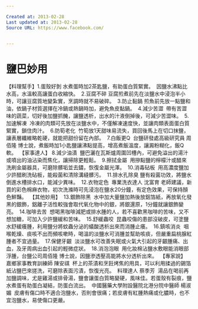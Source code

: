 ```yaml
---

Created at: 2013-02-28
Last updated at: 2013-02-28
Source URL: https://www.facebook.com/


---
```


# 鹽巴妙用


【料理幫手】1.蛋殼好剝 
水煮蛋時加2茶匙鹽，有助蛋白質緊實。 
因鹽水沸點比水高，水溫較高讓蛋白收縮快。 
2.豆腐不碎
豆腐煎煮前先在淡鹽水中浸泡半小時，可讓豆腐質地變紮實，烹調時就不易破碎。 
3.防止黏鍋
煎魚前先放一點鹽和油，依鍋子材質選擇在冷鍋或熱鍋時加，避免魚皮黏鍋。 
4.減少苦澀 
帶有苦澀味的蔬菜，切好後加鹽抓醃，讓鹽透析，出水的汁液倒掉後，可減少苦澀味。 
5.加速解凍 
冷凍的肉類可先放在淡鹽水中，不僅解凍速度快，並讓肉類表面蛋白質緊實，鎖住肉汁。 
6.防筍老化 
竹筍放1天甜味易流失，買回後馬上在切口抹鹽，讓表層纖維略乾硬，就能把甜份留在內部。 
7.白飯更Q 
台鹽研發處高級研究員 周佰隆 博士說，煮飯時加1小匙鹽讓沸點提高，增高煮飯溫度，讓澱粉糊化，飯Q軟。 
【家事達人】
8.減少油漬 
鹽巴灑在瓦斯爐周圍凹槽內，可避免溢出的湯汁或噴出的油沾染而焦化，讓掃除更輕鬆。 
9.擦拭金屬 
用摻點鹽的檸檬汁或醋來洗刷金屬器具，可磨除髒垢並去鏽，恢復金屬光澤。 
10.消毒砧板 
用高濃度鹽加少許醋刷洗砧板，能殺菌和清除溝縫髒污。 
11.排水孔除臭
鹽有殺菌功效，將鹽水倒進水槽排水口，能減少異味。 
12.衣物定色 
專業洗衣達人 沈富育 老師建議，新買的彩色棉麻衣物，初次洗滌時可先浸泡在鹽水20分鐘，有定色效果，可保持顏色鮮豔。 
【其他妙用】 
13.銀飾除黑 
水中加大量鹽加熱後放鋁箔紙，再放氧化發黑的銀飾，鋁離子活性較強會取代氧化物中的銀，將銀還原，1分鐘就讓銀飾變亮。 
14.咖啡去苦 
想喝黑咖啡減肥或排水腫的人，若不喜歡黑咖啡的苦味，又不想加糖，可加入少許鹽緩和苦味。 
15.舒緩蟲咬 
昆蟲咬傷的患部沒破皮，可塗鹽水舒緩癢腫，利用鹽分將蚊蟲分泌的蟻酸透析出來而消腫止癢。 
16.鎮咳消炎 
咽喉乾燥、痰咳不出而頻咳嗽時，喝溫的淡鹽水可消腫並幫助咳痰，但嚴重扁桃腺紅腫者不宜過量。 
17.保健牙齦 
淡淡鹽水可改善失眠或火氣大引起的牙齦腫痛、出血，及牙周病出血引起的輕微症狀。 
18.消泡泡眼 
用化妝棉沾鹽水敷眼能消眼部浮腫，台鹽公司周佰隆 博士說，因鹽滲透壓高能將水分透析出來。 
【專家說】
嘉鄉家事教育訓練師 陳安祺 
杯上的茶漬和烹飪烤焦的用具，可以利用揉過的錫箔紙沾鹽巴來搓洗，可磨除表面污漬，恢復光亮。 
料理達人 蔡季芳 
湯品在喝前再加鹽調味，尤是雞湯或排骨湯，鹽會讓蛋白質略變硬，風味佳。若蛋殼有裂痕，鹽水煮蛋有助蛋白凝結，防蛋白流出。 
中國醫藥大學附設醫院北港分院中醫師 楊淑媚 
皮膚有傷口時不適合泡鹽水，否則會很痛；若皮膚有紅腫熱痛或化膿時，也不宜泡鹽水，易使傷口更嚴。

